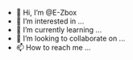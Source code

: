 - 👋 Hi, I’m @E-Zbox
- 👀 I’m interested in ...
- 🌱 I’m currently learning ...
- 💞️ I’m looking to collaborate on ...
- 📫 How to reach me ...

<!---
E-Zbox/E-Zbox is a ✨ special ✨ repository because its `README.md` (this file) appears on your GitHub profile.
You can click the Preview link to take a look at your changes.
--->

